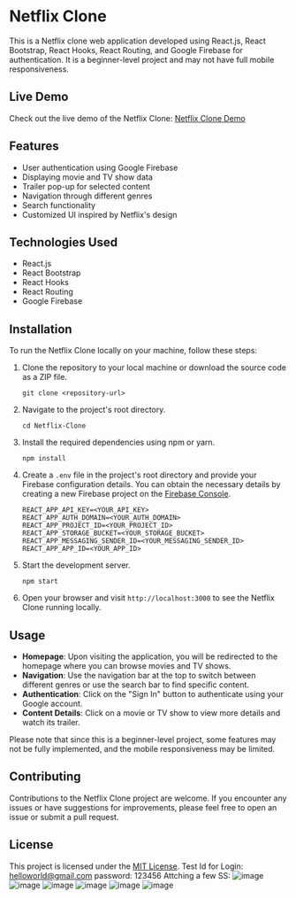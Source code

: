 # Netflix Clone

This is a Netflix clone web application developed using React.js, React Bootstrap, React Hooks, React Routing, and Google Firebase for authentication. It is a beginner-level project and may not have full mobile responsiveness.

## Live Demo

Check out the live demo of the Netflix Clone: [Netflix Clone Demo](https://reactnetflixcloneneeshar.netlify.app/)

## Features

- User authentication using Google Firebase
- Displaying movie and TV show data
- Trailer pop-up for selected content
- Navigation through different genres
- Search functionality
- Customized UI inspired by Netflix's design

## Technologies Used

- React.js
- React Bootstrap
- React Hooks
- React Routing
- Google Firebase

## Installation

To run the Netflix Clone locally on your machine, follow these steps:

1. Clone the repository to your local machine or download the source code as a ZIP file.
   ```
   git clone <repository-url>
   ```

2. Navigate to the project's root directory.
   ```
   cd Netflix-Clone
   ```

3. Install the required dependencies using npm or yarn.
   ```
   npm install
   ```

4. Create a `.env` file in the project's root directory and provide your Firebase configuration details. You can obtain the necessary details by creating a new Firebase project on the [Firebase Console](https://console.firebase.google.com/).
   ```
   REACT_APP_API_KEY=<YOUR_API_KEY>
   REACT_APP_AUTH_DOMAIN=<YOUR_AUTH_DOMAIN>
   REACT_APP_PROJECT_ID=<YOUR_PROJECT_ID>
   REACT_APP_STORAGE_BUCKET=<YOUR_STORAGE_BUCKET>
   REACT_APP_MESSAGING_SENDER_ID=<YOUR_MESSAGING_SENDER_ID>
   REACT_APP_APP_ID=<YOUR_APP_ID>
   ```

5. Start the development server.
   ```
   npm start
   ```

6. Open your browser and visit `http://localhost:3000` to see the Netflix Clone running locally.

## Usage

- **Homepage**: Upon visiting the application, you will be redirected to the homepage where you can browse movies and TV shows.
- **Navigation**: Use the navigation bar at the top to switch between different genres or use the search bar to find specific content.
- **Authentication**: Click on the "Sign In" button to authenticate using your Google account.
- **Content Details**: Click on a movie or TV show to view more details and watch its trailer.

Please note that since this is a beginner-level project, some features may not be fully implemented, and the mobile responsiveness may be limited.

## Contributing

Contributions to the Netflix Clone project are welcome. If you encounter any issues or have suggestions for improvements, please feel free to open an issue or submit a pull request.

## License

This project is licensed under the [MIT License](LICENSE).
Test Id for Login: helloworld@gmail.com password: 123456 
Attching a few SS:
![image](https://github.com/Nee-Shar/Netflix-Clone/assets/99169026/df233e3b-fbcf-4677-8244-700dc017c5ca)
![image](https://github.com/Nee-Shar/Netflix-Clone/assets/99169026/a72d908e-44d6-479b-9cc2-ca1f7f9f756a)
![image](https://github.com/Nee-Shar/Netflix-Clone/assets/99169026/d3d025e2-3980-4ec6-8dfc-6ce9997ce468)
![image](https://github.com/Nee-Shar/Netflix-Clone/assets/99169026/7c456f7e-3db9-4548-a29e-97a7ce194e2a)
![image](https://github.com/Nee-Shar/Netflix-Clone/assets/99169026/a0e19481-e8d3-4708-9e31-9825d7786d58)
![image](https://github.com/Nee-Shar/Netflix-Clone/assets/99169026/75f08d4a-ce81-4960-a53a-c60c47037ac4)
